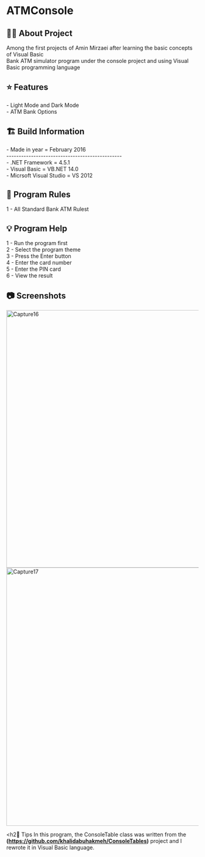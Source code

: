 # ATMConsole

<h2> 👨‍💻 About Project</h2>
Among the first projects of Amin Mirzaei after learning the basic concepts of Visual Basic <br />
Bank ATM simulator program under the console project and using Visual Basic programming language <br />

<h2> ⭐ Features</h2>
- Light Mode and Dark Mode<br />
- ATM Bank Options <br />

<h2> 🏗 Build Information</h2>
- Made in year = February 2016 <br />
----------------------------------------------- <br />
- .NET Framework =  4.5.1 <br />
- Visual Basic = VB.NET 14.0 <br />
- Micrsoft Visual Studio = VS 2012 <br />


<h2> 📜 Program Rules</h2>
1 - All Standard Bank ATM Rulest<br />

<h2> 💡 Program Help</h2>
1 - Run the program first<br />
2 - Select the program theme<br />
3 - Press the Enter button<br />
4 - Enter the card number <br />
5 - Enter the PIN card <br />
6 - View the result

<h2>📷 Screenshots</h2>
<img width="674" alt="Capture16" src="https://github.com/user-attachments/assets/60d526fb-2d8b-4a82-862c-b84dee0882f5">
<img width="676" alt="Capture17" src="https://github.com/user-attachments/assets/e6797840-bd73-4fb2-949c-ad16a434b76e">

<h2🔎 Tips </h2>
In this program, the ConsoleTable class was written from the <b>(https://github.com/khalidabuhakmeh/ConsoleTables)</b> project and I rewrote it in Visual Basic language.
